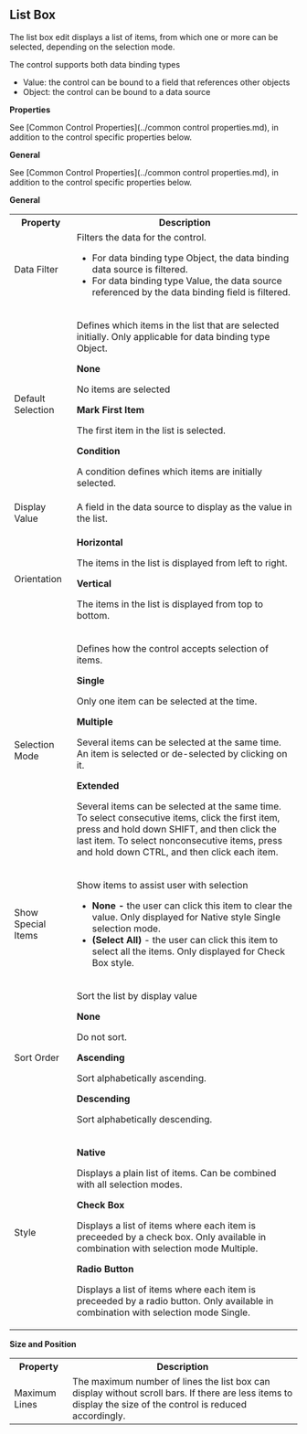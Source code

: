 ## List Box

The list box edit displays a list of items, from which one or more can be selected, depending on the selection mode.

The control supports both data binding types

*   Value: the control can be bound to a field that references other objects
*   Object: the control can be bound to a data source

**Properties** 

See [Common Control Properties](../common control properties.md), in addition to the control specific properties below.

**General**

See [Common Control Properties](../common control properties.md), in addition to the control specific properties below.

**General**

<table style="WIDTH: 100%">

<tbody>

<tr>

<th>Property</th>

<th>Description</th>

</tr>

<tr>

<td><span style="FONT-WEIGHT: normal">Data Filter</td>

<td> Filters the data for the control.

*   For data binding type Object, the data binding data source is filtered.
*   For data binding type Value, the data source referenced by the data binding field is filtered. </td>

</tr>

<tr>

<td><span style="FONT-WEIGHT: normal">Default Selection</td>

<td>

Defines which items in the list that are selected initially. Only applicable for data binding type Object.

**None**

No items are selected

**Mark First Item**

The first item in the list is selected.

**Condition**

A condition defines which items are initially selected.

</td>

</tr>

<tr>

<td><span style="FONT-WEIGHT: normal">Display Value</td>

<td>A field in the data source to display as the value in the list.</td>

</tr>

<tr>

<td><span style="FONT-WEIGHT: normal">Orientation</td>

<td>

**Horizontal**

The items in the list is displayed from left to right.

**Vertical**

The items in the list is displayed from top to bottom.

</td>

</tr>

<tr>

<td><span style="FONT-WEIGHT: normal">Selection Mode</td>

<td>

<span style="FONT-WEIGHT: normal">Defines how the control accepts selection of items.

**Single**

Only one item can be selected at the time.

**Multiple**

Several items can be selected at the same time. An item is selected or de-selected by clicking on it.

**Extended**

Several items can be selected at the same time. To select consecutive items, click the first item, press and hold down SHIFT, and then click the last item. To select nonconsecutive items, press and hold down CTRL, and then click each item.

</td>

</tr>

<tr>

<td><span style="FONT-WEIGHT: normal">Show Special Items</td>

<td>

Show items to assist user with selection

*   **None -** <span style="FONT-WEIGHT: normal">the user can click this item to clear the value. Only displayed for Native style Single selection mode.
*   **(Select All)** - the user can click this item to select all the items. Only displayed for Check Box style.

</td>

</tr>

<tr>

<td><span style="FONT-WEIGHT: normal">Sort Order</td>

<td>

Sort the list by display value

**None**

Do not sort.

**Ascending**

Sort alphabetically ascending.

**Descending**

<span style="FONT-WEIGHT: normal">Sort alphabetically descending.

</td>

</tr>

<tr>

<td><span style="FONT-WEIGHT: normal">Style</td>

<td>

**Native**

Displays a plain list of items. Can be combined with all selection modes.

**Check Box**

Displays a list of items where each item is preceeded by a check box. Only available in combination with selection mode Multiple.

**Radio Button**

Displays a list of items where each item is preceeded by a radio button. Only available in combination with selection mode Single.

</td>

</tr>

</tbody>

</table>

**Size and Position**

<table style="WIDTH: 100%">

<tbody>

<tr>

<th>Property</th>

<th>Description</th>

</tr>

<tr>

<td><span style="FONT-WEIGHT: normal">Maximum Lines</td>

<td>The maximum number of lines the list box can display without scroll bars. If there are less items to display the size of the control is reduced accordingly.</td>

</tr>

</tbody>

</table>